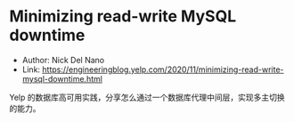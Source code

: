 # Minimizing read-write MySQL downtime

* Author: Nick Del Nano
* Link: https://engineeringblog.yelp.com/2020/11/minimizing-read-write-mysql-downtime.html

Yelp 的数据库高可用实践，分享怎么通过一个数据库代理中间层，实现多主切换的能力。
